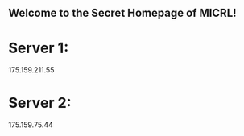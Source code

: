 ## Welcome to the Secret Homepage of MICRL!
# Server 1:
175.159.211.55
# Server 2:
175.159.75.44







